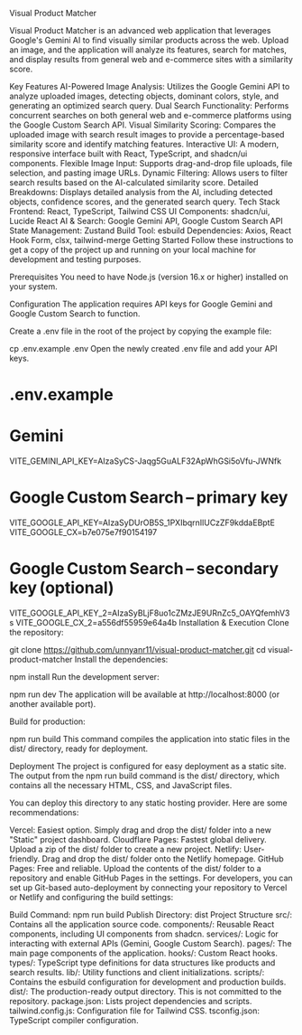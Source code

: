 Visual Product Matcher

Visual Product Matcher is an advanced web application that leverages Google's Gemini AI to find visually similar products across the web. Upload an image, and the application will analyze its features, search for matches, and display results from general web and e-commerce sites with a similarity score.

Key Features
AI-Powered Image Analysis: Utilizes the Google Gemini API to analyze uploaded images, detecting objects, dominant colors, style, and generating an optimized search query.
Dual Search Functionality: Performs concurrent searches on both general web and e-commerce platforms using the Google Custom Search API.
Visual Similarity Scoring: Compares the uploaded image with search result images to provide a percentage-based similarity score and identify matching features.
Interactive UI: A modern, responsive interface built with React, TypeScript, and shadcn/ui components.
Flexible Image Input: Supports drag-and-drop file uploads, file selection, and pasting image URLs.
Dynamic Filtering: Allows users to filter search results based on the AI-calculated similarity score.
Detailed Breakdowns: Displays detailed analysis from the AI, including detected objects, confidence scores, and the generated search query.
Tech Stack
Frontend: React, TypeScript, Tailwind CSS
UI Components: shadcn/ui, Lucide React
AI & Search: Google Gemini API, Google Custom Search API
State Management: Zustand
Build Tool: esbuild
Dependencies: Axios, React Hook Form, clsx, tailwind-merge
Getting Started
Follow these instructions to get a copy of the project up and running on your local machine for development and testing purposes.

Prerequisites
You need to have Node.js (version 16.x or higher) installed on your system.

Configuration
The application requires API keys for Google Gemini and Google Custom Search to function.

Create a .env file in the root of the project by copying the example file:

cp .env.example .env
Open the newly created .env file and add your API keys.

# .env.example
# Gemini
VITE_GEMINI_API_KEY=AIzaSyCS-Jaqg5GuALF32ApWhGSi5oVfu-JWNfk

# Google Custom Search – primary key
VITE_GOOGLE_API_KEY=AIzaSyDUrOB5S_1PXIbqrnIlUCzZF9kddaEBptE
VITE_GOOGLE_CX=b7e075e7f90154197

# Google Custom Search – secondary key (optional)
VITE_GOOGLE_API_KEY_2=AIzaSyBLjF8uo1cZMzJE9URnZc5_OAYQfemhV3s
VITE_GOOGLE_CX_2=a556df55959e64a4b
Installation & Execution
Clone the repository:

git clone https://github.com/unnyanr11/visual-product-matcher.git
cd visual-product-matcher
Install the dependencies:

npm install
Run the development server:

npm run dev
The application will be available at http://localhost:8000 (or another available port).

Build for production:

npm run build
This command compiles the application into static files in the dist/ directory, ready for deployment.

Deployment
The project is configured for easy deployment as a static site. The output from the npm run build command is the dist/ directory, which contains all the necessary HTML, CSS, and JavaScript files.

You can deploy this directory to any static hosting provider. Here are some recommendations:

Vercel: Easiest option. Simply drag and drop the dist/ folder into a new "Static" project dashboard.
Cloudflare Pages: Fastest global delivery. Upload a zip of the dist/ folder to create a new project.
Netlify: User-friendly. Drag and drop the dist/ folder onto the Netlify homepage.
GitHub Pages: Free and reliable. Upload the contents of the dist/ folder to a repository and enable GitHub Pages in the settings.
For developers, you can set up Git-based auto-deployment by connecting your repository to Vercel or Netlify and configuring the build settings:

Build Command: npm run build
Publish Directory: dist
Project Structure
src/: Contains all the application source code.
components/: Reusable React components, including UI components from shadcn.
services/: Logic for interacting with external APIs (Gemini, Google Custom Search).
pages/: The main page components of the application.
hooks/: Custom React hooks.
types/: TypeScript type definitions for data structures like products and search results.
lib/: Utility functions and client initializations.
scripts/: Contains the esbuild configuration for development and production builds.
dist/: The production-ready output directory. This is not committed to the repository.
package.json: Lists project dependencies and scripts.
tailwind.config.js: Configuration file for Tailwind CSS.
tsconfig.json: TypeScript compiler configuration.
